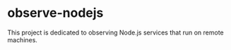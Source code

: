 # observe-nodejs
This project is dedicated to observing Node.js services that run on remote machines.

